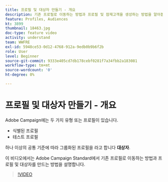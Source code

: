 ```yaml
---
title: 프로필 및 대상자 만들기 - 개요
description: 기존 프로필로 이동하는 방법과 프로필 및 잠재고객을 생성하는 방법을 알아봅니다.
feature: Profiles, Audiences
kt: 3899
thumbnail: 18463.jpg
doc-type: feature video
activity: understand
team: WWFRE
exl-id: 5948ce53-0d12-4768-912a-9edb0b9b6f2b
role: User
level: Beginner
source-git-commit: 9333e405cd7db178cebf0281f7a34fbb2a183081
workflow-type: tm+mt
source-wordcount: '0'
ht-degree: 0%

---
```


# 프로필 및 대상자 만들기 - 개요

Adobe Campaign에는 두 가지 유형 또는 프로필이 있습니다.

* 식별된 프로필
* 테스트 프로필

하나 이상의 공통 기준에 따라 그룹화된 프로필을 라고 합니다 **대상자**.

이 비디오에서는 Adobe Campaign Standard에서 기존 프로필로 이동하는 방법과 프로필 및 대상자를 만드는 방법을 설명합니다.

>[!VIDEO](https://video.tv.adobe.com/v/18463/?quality=12)

